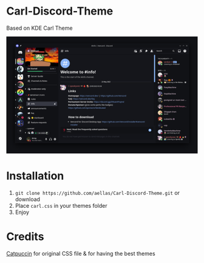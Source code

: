 # Carl-Discord-Theme
Based on KDE Carl Theme

![Image](final1.png?raw=true "Final1")

# Installation
1. `git clone https://github.com/aellas/Carl-Discord-Theme.git` or download
2. Place `carl.css` in your themes folder
3. Enjoy 


# Credits
[Catpuccin](https://github.com/catppuccin) for original CSS file & for having the best themes

